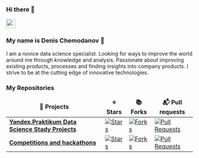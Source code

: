 ### Hi there 👋

<p><a href="www.linkedin.com/in/denis-chemodanov-7055a01b3"><img src="https://img.shields.io/badge/linkedin-%230077B5.svg?&style=for-the-badge&logo=linkedin&logoColor=white" height=25></a></p>

### My name is Denis Chemodanov :raising_hand: 
I am a novice data science specialist. Looking for ways to improve the world around me through knowledge and analysis. Passionate about improving existing products, processes and finding insights into company products. I strive to be at the cutting edge of innovative technologies.


<h3>My Repositories</h3>

<table width=100%>
  <thead align="center">
    <tr border: none;>
      <td><b>🎁 Projects</b></td>
      <td><b>⭐ Stars</b></td>
      <td><b>📚 Forks</b></td>
      <td><b>📬 Pull requests</b></td>
    </tr>
  </thead>
  <tbody>


      
</tr>	  
    <tr>
      <td><a href="https://github.com/Eselsmesse/Yandex-stady-projects"><b>Yandex.Praktikum Data Science Stady Projects</b></a></td>
      <td><a href="https://github.com/Eselsmesse/Yandex-stady-projects/stargazers"><img alt="Stars" src="https://img.shields.io/github/stars/Eselsmesse/Yandex-stady-projects?style=flat-square&labelColor=343b41"/></a></td>
      <td><a href="https://github.com/Eselsmesse/Yandex-stady-projects/network/members"><img alt="Forks" src="https://img.shields.io/github/forks/Eselsmesse/Yandex-stady-projects?style=flat-square&labelColor=343b41"/></a></td>
      <td><a href="https://github.com/Eselsmesse/Yandex-stady-projects/pulls"><img alt="Pull Requests" src="https://img.shields.io/github/issues-pr/Eselsmesse/Yandex-stady-projects?style=flat-square&labelColor=343b41"/></a></td>
    </tr>
</tr>	  
    <tr>
      <td><a href="https://github.com/Eselsmesse/Competitions-and-hackatons"><b>Competitions and hackathons </b></a></td>
      <td><a href="https://github.com/Eselsmesse/Competitions-and-hackatons/stargazers"><img alt="Stars" src="https://img.shields.io/github/stars/Eselsmesse/Competitions-and-hackatons?style=flat-square&labelColor=343b41"/></a></td>
      <td><a href="https://github.com/Eselsmesse/Competitions-and-hackatons/network/members"><img alt="Forks" src="https://img.shields.io/github/forks/Eselsmesse/Competitions-and-hackatons?style=flat-square&labelColor=343b41"/></a></td>
      <td><a href="https://github.com/Eselsmesse/Competitions-and-hackatons/pulls"><img alt="Pull Requests" src="https://img.shields.io/github/issues-pr/Eselsmesse/Competitions-and-hackatons?style=flat-square&labelColor=343b41"/></a></td>
    </tr>
  </tbody>
</table>
